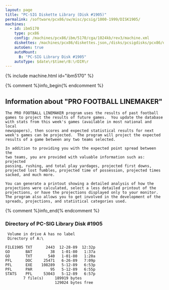 ```yaml
---
layout: page
title: "PC-SIG Diskette Library (Disk #1905)"
permalink: /software/pcx86/sw/misc/pcsig/1000-1999/DISK1905/
machines:
  - id: ibm5170
    type: pcx86
    config: /machines/pcx86/ibm/5170/cga/1024kb/rev3/machine.xml
    diskettes: /machines/pcx86/diskettes.json,/disks/pcsigdisks/pcx86/diskettes.json
    autoGen: true
    autoMount:
      B: "PC-SIG Library Disk #1905"
    autoType: $date\r$time\rB:\rDIR\r
---
```


{% include machine.html id="ibm5170" %}

{% comment %}info_begin{% endcomment %}

## Information about "PRO FOOTBALL LINEMAKER"

    The PRO FOOTBALL LINEMAKER program uses the results of past football
    games to project the results of future games.  You update the database
    with stats from this week's games (available in most national and local
    newspapers), then scores and expected statistical results for next
    week's games can be projected.  The program will project the expected
    results of a game between any two teams selected.
    
    In addition to providing you with the expected point spread between the
    two teams, you are provided with valuable information such as: projected
    passing, rushing, and total play yardages, projected first downs,
    projected lost fumbles, projected time of possession, projected times
    sacked, and much more.
    
    You can generate a printout showing a detailed analysis of how the
    projections were calculated, select a less detailed printout of the
    projections, or have the projections displayed only to your monitor.
    The program also allows you to get involved in the development of the
    spreads, projections, and statistical categories used.
{% comment %}info_end{% endcomment %}


### Directory of PC-SIG Library Disk #1905

     Volume in drive A has no label
     Directory of A:\

    FILE1905 TXT      2443  12-28-89  12:32p
    GO       BAT        38   1-01-80   1:37a
    GO       TXT       540   1-01-80   1:20a
    PFL      DOC     25471   6-26-89   7:09p
    PFL      EXE    108289   5-12-89   6:53p
    PFL      PAR        95   5-12-89   6:55p
    STATS    PFL     53043   5-12-89   6:57p
            7 file(s)     189919 bytes
                          129024 bytes free
